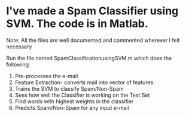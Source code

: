 # I've made a Spam Classifier using SVM. The code is in Matlab.
Note: All the files are well documented and commented wherever I felt necessary

Run the file named SpamClassificationusingSVM.m which does the following:
1. Pre-processes the e-mail
2. Feature Extraction- converts mail into vector of features
3. Trains the SVM to classify Spam/Non-Spam
4. Sees how well the Classifier is working on the Test Set
5. Find words with highest weights in the classifier
6. Predicts Spam/Non-Spam for any input e-mail
